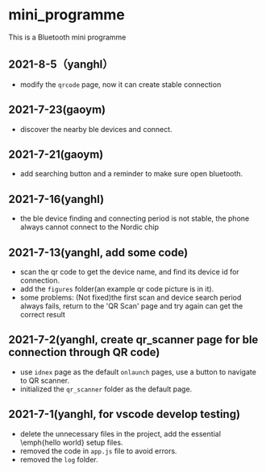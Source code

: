 # mini_programme
This is a Bluetooth mini programme

## 2021-8-5（yanghl）

* modify the `qrcode` page, now it can create stable connection

## 2021-7-23(gaoym)

* discover the nearby ble devices and connect.

## 2021-7-21(gaoym)
* add searching button and a reminder to make sure open bluetooth.

## 2021-7-16(yanghl)
* the ble device finding and connecting period is not stable, the phone always cannot connect to the Nordic chip

## 2021-7-13(yanghl, add some code)
* scan the qr code to get the device name, and find its device id for connection.
* add the `figures` folder(an example qr code picture is in it).
* some problems: (Not fixed)the first scan and device search period always fails, return to the 'QR Scan' page and try again can get the correct result

## 2021-7-2(yanghl, create qr_scanner page for ble connection through QR code)
* use `idnex` page as the default `onlaunch` pages, use a button to navigate to QR scanner.
* initialized the `qr_scanner` folder as the default page.

## 2021-7-1(yanghl, for vscode develop testing)
* delete the unnecessary files in the project, add the essential \emph{hello world} setup files.
* removed the code in `app.js` file to avoid errors.
* removed the `log` folder.
